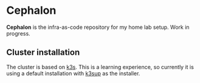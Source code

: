 # Cephalon

**Cephalon** is the infra-as-code repository for my home lab setup. Work in progress.

## Cluster installation

The cluster is based on [k3s](https://k3s.io/). This is a learning experience, so currently it is using a default installation with [k3sup](https://github.com/alexellis/k3sup) as the installer.
